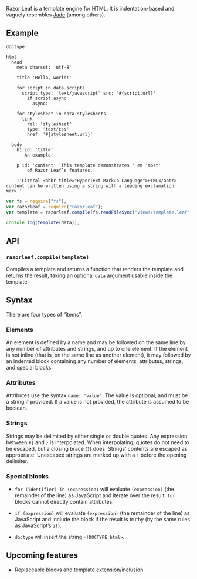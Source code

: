 Razor Leaf is a template engine for HTML. It is indentation-based and vaguely
resembles [Jade] \(among others).

## Example

```
doctype

html
  head
    meta charset: 'utf-8'

    title 'Hello, world!'

    for script in data.scripts
      script type: 'text/javascript' src: '#{script.url}'
        if script.async
          async:

    for stylesheet in data.stylesheets
      link
        rel: 'stylesheet'
        type: 'text/css'
        href: '#{stylesheet.url}'

  body
    h1 id: 'title'
      'An example'

    p id: 'content' 'This template demonstrates ' em 'most'
      ' of Razor Leaf’s features.'

    !'Literal <abbr title="HyperText Markup Language">HTML</abbr> content can be written using a string with a leading exclamation mark.'
```

```javascript
var fs = require("fs");
var razorleaf = require("razorleaf");
var template = razorleaf.compile(fs.readFileSync("views/template.leaf", "utf8"));

console.log(template(data));
```

## API

### `razorleaf.compile(template)`

Compiles a template and returns a function that renders the template
and returns the result, taking an optional `data` argument usable inside
the template.

## Syntax

There are four types of “items”.

### Elements

An element is defined by a name and may be followed on the same line by any
number of attributes and strings, and up to one element. If the element is not
inline (that is, on the same line as another element), it may followed by an
indented block containing any number of elements, attributes, strings, and
special blocks.

### Attributes

Attributes use the syntax `name: 'value'`. The value is optional, and must be a
string if provided. If a value is not provided, the attribute is assumed to be
boolean.

### Strings

Strings may be delimited by either single or double quotes. Any expression
between `#{` and `}` is interpolated. When interpolating, quotes do not need to
be escaped, but a closing brace (`}`) does. Strings’ contents are escaped as
appropriate. Unescaped strings are marked up with a `!` before the opening
delimiter.

### Special blocks

- `for (identifier) in (expression)` will evaluate `(expression)` (the
  remainder of the line) as JavaScript and iterate over the result. `for`
  blocks cannot directly contain attributes.

- `if (expression)` will evaluate `(expression)` (the remainder of the line) as
  JavaScript and include the block if the result is truthy (by the same rules
  as JavaScript’s `if`).

- `doctype` will insert the string `<!DOCTYPE html>`.

## Upcoming features

- Replaceable blocks and template extension/inclusion

[Jade]: http://jade-lang.com/
